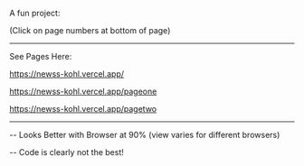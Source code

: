 A fun project:

(Click on page numbers at bottom of page)


------------------------------------------
See Pages Here:

https://newss-kohl.vercel.app/

https://newss-kohl.vercel.app/pageone

https://newss-kohl.vercel.app/pagetwo

------------------------------------------
-- Looks Better with Browser at 90%
(view varies for different browsers)

-- Code is clearly not the best!
